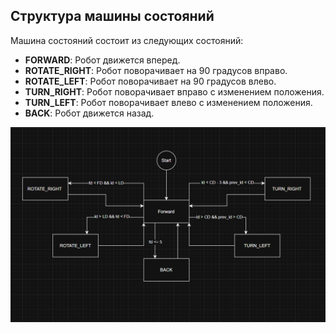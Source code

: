 ## Структура машины состояний
Машина состояний состоит из следующих состояний:
- **FORWARD**: Робот движется вперед.
- **ROTATE_RIGHT**: Робот поворачивает на 90 градусов вправо.
- **ROTATE_LEFT**: Робот поворачивает на 90 градусов влево.
- **TURN_RIGHT**: Робот поворачивает вправо с изменением положения.
- **TURN_LEFT**: Робот поворачивает влево с изменением положения.
- **BACK**: Робот движется назад.

![Diagram of State Machine](StateMachine/StateMachine.png)
